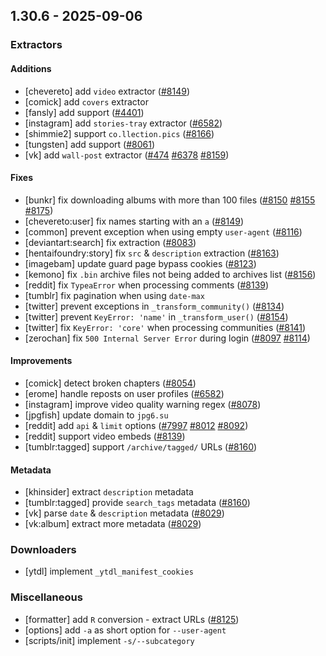 ## 1.30.6 - 2025-09-06
### Extractors
#### Additions
- [chevereto] add `video` extractor ([#8149](https://github.com/mikf/gallery-dl/issues/8149))
- [comick] add `covers` extractor
- [fansly] add support ([#4401](https://github.com/mikf/gallery-dl/issues/4401))
- [instagram] add `stories-tray` extractor ([#6582](https://github.com/mikf/gallery-dl/issues/6582))
- [shimmie2] support `co.llection.pics` ([#8166](https://github.com/mikf/gallery-dl/issues/8166))
- [tungsten] add support ([#8061](https://github.com/mikf/gallery-dl/issues/8061))
- [vk] add `wall-post` extractor ([#474](https://github.com/mikf/gallery-dl/issues/474) [#6378](https://github.com/mikf/gallery-dl/issues/6378) [#8159](https://github.com/mikf/gallery-dl/issues/8159))
#### Fixes
- [bunkr] fix downloading albums with more than 100 files ([#8150](https://github.com/mikf/gallery-dl/issues/8150) [#8155](https://github.com/mikf/gallery-dl/issues/8155) [#8175](https://github.com/mikf/gallery-dl/issues/8175))
- [chevereto:user] fix names starting with an `a` ([#8149](https://github.com/mikf/gallery-dl/issues/8149))
- [common] prevent exception when using empty `user-agent` ([#8116](https://github.com/mikf/gallery-dl/issues/8116))
- [deviantart:search] fix extraction ([#8083](https://github.com/mikf/gallery-dl/issues/8083))
- [hentaifoundry:story] fix `src` & `description` extraction ([#8163](https://github.com/mikf/gallery-dl/issues/8163))
- [imagebam] update guard page bypass cookies ([#8123](https://github.com/mikf/gallery-dl/issues/8123))
- [kemono] fix `.bin` archive files not being added to archives list ([#8156](https://github.com/mikf/gallery-dl/issues/8156))
- [reddit] fix `TypeaError` when processing comments ([#8139](https://github.com/mikf/gallery-dl/issues/8139))
- [tumblr] fix pagination when using `date-max`
- [twitter] prevent exceptions in `_transform_community()` ([#8134](https://github.com/mikf/gallery-dl/issues/8134))
- [twitter] prevent `KeyError: 'name'` in `_transform_user()` ([#8154](https://github.com/mikf/gallery-dl/issues/8154))
- [twitter] fix `KeyError: 'core'` when processing communities ([#8141](https://github.com/mikf/gallery-dl/issues/8141))
- [zerochan] fix `500 Internal Server Error` during login ([#8097](https://github.com/mikf/gallery-dl/issues/8097) [#8114](https://github.com/mikf/gallery-dl/issues/8114))
#### Improvements
- [comick] detect broken chapters ([#8054](https://github.com/mikf/gallery-dl/issues/8054))
- [erome] handle reposts on user profiles ([#6582](https://github.com/mikf/gallery-dl/issues/6582))
- [instagram] improve video quality warning regex ([#8078](https://github.com/mikf/gallery-dl/issues/8078))
- [jpgfish] update domain to `jpg6.su`
- [reddit] add `api` & `limit` options ([#7997](https://github.com/mikf/gallery-dl/issues/7997) [#8012](https://github.com/mikf/gallery-dl/issues/8012) [#8092](https://github.com/mikf/gallery-dl/issues/8092))
- [reddit] support video embeds ([#8139](https://github.com/mikf/gallery-dl/issues/8139))
- [tumblr:tagged] support `/archive/tagged/` URLs ([#8160](https://github.com/mikf/gallery-dl/issues/8160))
#### Metadata
- [khinsider] extract `description` metadata
- [tumblr:tagged] provide `search_tags` metadata ([#8160](https://github.com/mikf/gallery-dl/issues/8160))
- [vk] parse `date` & `description` metadata ([#8029](https://github.com/mikf/gallery-dl/issues/8029))
- [vk:album] extract more metadata ([#8029](https://github.com/mikf/gallery-dl/issues/8029))
### Downloaders
- [ytdl] implement `_ytdl_manifest_cookies`
### Miscellaneous
- [formatter] add `R` conversion - extract URLs ([#8125](https://github.com/mikf/gallery-dl/issues/8125))
- [options] add `-a` as short option for `--user-agent`
- [scripts/init] implement `-s/--subcategory`
